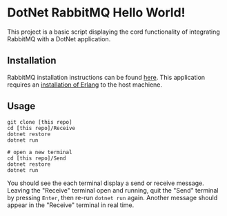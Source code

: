 # DotNet RabbitMQ Hello World!

This project is a basic script displaying the cord functionality of integrating RabbitMQ with a DotNet application.

## Installation

RabbitMQ installation instructions can be found [here](https://www.rabbitmq.com/install-windows.html). This application requires an [installation of Erlang](https://www.erlang.org/downloads) to the host machiene.

## Usage

```shell
git clone [this repo]
cd [this repo]/Receive
dotnet restore
dotnet run

# open a new terminal
cd [this repo]/Send
dotnet restore
dotnet run
```

You should see the each terminal display a send or receive message. Leaving the "Receive" terminal open and running, quit the "Send" terminal by pressing `Enter`, then re-run `dotnet run` again. Another message should appear in the "Receive" terminal in real time.
